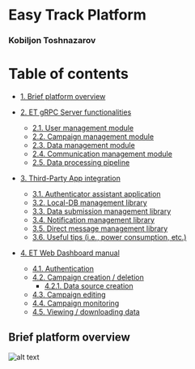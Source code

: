 # Easy Track Platform
### Kobiljon Toshnazarov

Table of contents
=================
<!--ts-->
   * [1. Brief platform overview](#Brief-platform-overview)
   
   * [2. ET gRPC Server functionalities](#ET-gRPC-Server-functionalities)
      * [2.1. User management module](#User-management-module)
      * [2.2. Campaign management module](#2.2.-Campaign-management-module)
      * [2.3. Data management module](#2.3.-Data-management-module)
      * [2.4. Communication management module](#2.4.-Communication-management-module)
      * [2.5. Data processing pipeline](#2.5.-Data-processing-pipeline)
   * [3. Third-Party App integration](#3.-Third-Party-App-integration)
      * [3.1. Authenticator assistant application](#3.1.-Authenticator-assistant-application)
      * [3.2. Local-DB management library](#3.2.-Local-DB-management-library)
      * [3.3. Data submission management library](#3.3.-Data-submission-management-library)
      * [3.4. Notification management library](#3.4.-Notification-management-library)
      * [3.5. Direct message management library](#3.5.-Direct-message-management-library)
      * [3.6. Useful tips (i.e., power consumption, etc.)](#3.6.-Useful-tips-(i.e.,-power-consumption,-etc.))
   * [4. ET Web Dashboard manual](#4.-ET-Web-Dashboard-manual)
     * [4.1. Authentication](#4.1.-Authentication)
     * [4.2. Campaign creation / deletion](#4.2.-Campaign-creation-/-deletion)
        * [4.2.1. Data source creation](#4.2.1.-Data-source-creation)
     * [4.3. Campaign editing](#4.3.-Campaign-editing)
     * [4.4. Campaign monitoring](#4.4.-Campaign-monitoring)
     * [4.5. Viewing / downloading data](#4.5.-Viewing-/-downloading-data)
<!--te-->

## Brief platform overview
![alt text](https://raw.githubusercontent.com/Qobiljon/ET_Dashboard/master/et-building-blocks.png/200/200)





